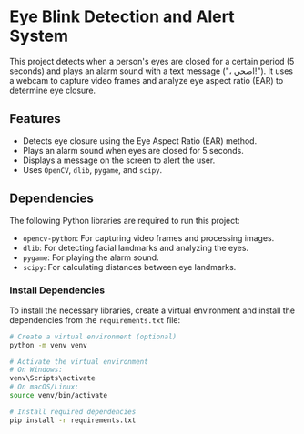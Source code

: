 # Eye Blink Detection and Alert System

This project detects when a person's eyes are closed for a certain period (5 seconds) and plays an alarm sound with a text message ("، اصحي!"). It uses a webcam to capture video frames and analyze eye aspect ratio (EAR) to determine eye closure.

## Features
- Detects eye closure using the Eye Aspect Ratio (EAR) method.
- Plays an alarm sound when eyes are closed for 5 seconds.
- Displays a message on the screen to alert the user.
- Uses `OpenCV`, `dlib`, `pygame`, and `scipy`.

## Dependencies

The following Python libraries are required to run this project:

- `opencv-python`: For capturing video frames and processing images.
- `dlib`: For detecting facial landmarks and analyzing the eyes.
- `pygame`: For playing the alarm sound.
- `scipy`: For calculating distances between eye landmarks.

### Install Dependencies

To install the necessary libraries, create a virtual environment and install the dependencies from the `requirements.txt` file:

```bash
# Create a virtual environment (optional)
python -m venv venv

# Activate the virtual environment
# On Windows:
venv\Scripts\activate
# On macOS/Linux:
source venv/bin/activate

# Install required dependencies
pip install -r requirements.txt

